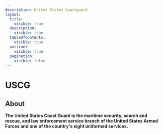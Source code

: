 ```yaml
---
description: United States Coastguard
layout:
  title:
    visible: true
  description:
    visible: true
  tableOfContents:
    visible: true
  outline:
    visible: true
  pagination:
    visible: false
---
```


# USCG

## About

**The United States Coast Guard is the maritime security, search and rescue, and law enforcement service branch of the United States Armed Forces and one of the country's eight uniformed services.**
